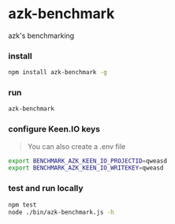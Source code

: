 # azk-benchmark
azk's benchmarking

### install

```sh
npm install azk-benchmark -g
```

### run

```sh
azk-benchmark
```

### configure Keen.IO keys

> You can also create a .env file

```sh
export BENCHMARK_AZK_KEEN_IO_PROJECTID=qweasd
export BENCHMARK_AZK_KEEN_IO_WRITEKEY=qweasd
```

### test and run locally

```sh
npm test
node ./bin/azk-benchmark.js -h
```

